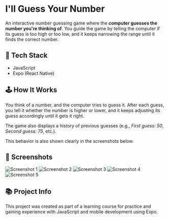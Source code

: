 # I'll Guess Your Number

An interactive number guessing game where the **computer guesses the number you're thinking of**. You guide the game by telling the computer if its guess is too high or too low, and it keeps narrowing the range until it finds the correct number.

## 🔧 Tech Stack

- JavaScript
- Expo (React Native)

## 🕹️ How It Works

You think of a number, and the computer tries to guess it. After each guess, you tell it whether the number is higher or lower, and it keeps adjusting its guess accordingly until it gets it right.

The game also displays a history of previous guesses (e.g., *First guess: 50*, *Second guess: 75*, etc.).

This behavior is also shown clearly in the screenshots below.

## 📸 Screenshots

![Screenshot 1](./assets/images/dg1.jpg)
![Screenshot 2](./assets/images/dg2.jpg)
![Screenshot 3](./assets/images/dg3.jpg)
![Screenshot 4](./assets/images/dg4.jpg)
![Screenshot 5](./assets/images/dg5.jpg)


## 📚 Project Info

This project was created as part of a learning course for practice and gaining experience with JavaScript and mobile development using Expo.
